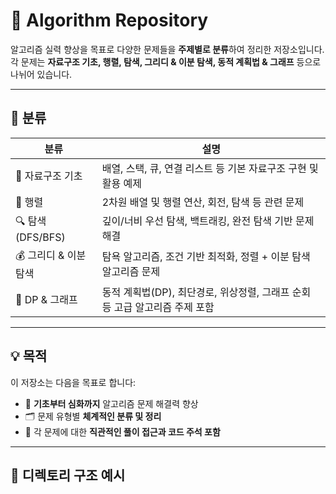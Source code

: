 # 🧠 Algorithm Repository

알고리즘 실력 향상을 목표로 다양한 문제들을 **주제별로 분류**하여 정리한 저장소입니다.  
각 문제는 **자료구조 기초, 행렬, 탐색, 그리디 & 이분 탐색, 동적 계획법 & 그래프** 등으로 나뉘어 있습니다.

---

## 📂 분류

| 분류                    | 설명                                                                 |
|-------------------------|----------------------------------------------------------------------|
| 🧱 자료구조 기초         | 배열, 스택, 큐, 연결 리스트 등 기본 자료구조 구현 및 활용 예제            |
| 🔢 행렬                  | 2차원 배열 및 행렬 연산, 회전, 탐색 등 관련 문제                         |
| 🔍 탐색 (DFS/BFS)        | 깊이/너비 우선 탐색, 백트래킹, 완전 탐색 기반 문제 해결                   |
| 💰 그리디 & 이분 탐색    | 탐욕 알고리즘, 조건 기반 최적화, 정렬 + 이분 탐색 알고리즘 문제           |
| 🧠 DP & 그래프           | 동적 계획법(DP), 최단경로, 위상정렬, 그래프 순회 등 고급 알고리즘 주제 포함 |

---

## 💡 목적

이 저장소는 다음을 목표로 합니다:

- 📘 **기초부터 심화까지** 알고리즘 문제 해결력 향상
- 🗂️ 문제 유형별 **체계적인 분류 및 정리**
- 💬 각 문제에 대한 **직관적인 풀이 접근과 코드 주석 포함**

---

## 📁 디렉토리 구조 예시

